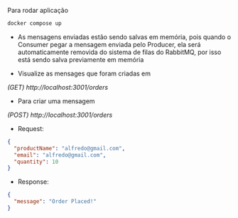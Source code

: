 Para rodar aplicação

```txt
docker compose up
```

- As mensagens enviadas estão sendo salvas em memória, pois quando o Consumer pegar a mensagem enviada pelo Producer, ela será automaticamente removida do sistema de filas do RabbitMQ, por isso está sendo salva previamente em memória

* Visualize as mensages que foram criadas em

_(GET) http://localhost:3001/orders_

- Para criar uma mensagem

_(POST) http://localhost:3001/orders_

- Request:

```json
{
  "productName": "alfredo@gmail.com",
  "email": "alfredo@gmail.com",
  "quantity": 10
}
```

- Response:

```json
{
  "message": "Order Placed!"
}
```
